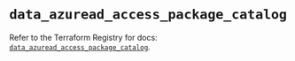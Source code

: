 # `data_azuread_access_package_catalog`

Refer to the Terraform Registry for docs: [`data_azuread_access_package_catalog`](https://registry.terraform.io/providers/hashicorp/azuread/3.0.2/docs/data-sources/access_package_catalog).
